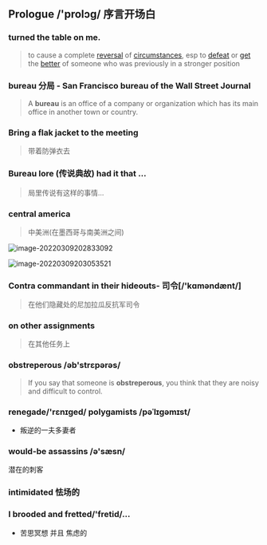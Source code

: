 ##  Prologue /'prolɔɡ/ 序言开场白

### turned the table on me.

> to cause a complete [reversal](https://www.collinsdictionary.com/zh/dictionary/english/reversal) of [circumstances](https://www.collinsdictionary.com/zh/dictionary/english/circumstance), esp to [defeat](https://www.collinsdictionary.com/zh/dictionary/english/defeat) or [get](https://www.collinsdictionary.com/zh/dictionary/english/get) the [better](https://www.collinsdictionary.com/zh/dictionary/english/better) of someone who was previously in a stronger position

### bureau 分局 - San Francisco bureau of the Wall Street Journal

> A **bureau** is an office of a company or organization which has its main office in another town or country.

### Bring a flak jacket to the meeting 

> 带着防弹衣去

### Bureau lore (传说典故) had it that …

> 局里传说有这样的事情… 

### central america

>  中美洲(在墨西哥与南美洲之间)

<img src="http://bucket-picbed.oss-cn-shanghai.aliyuncs.com/img/image-20220309202833092.png" alt="image-20220309202833092" style="zoom:100%;" />

![image-20220309203053521](http://bucket-picbed.oss-cn-shanghai.aliyuncs.com/img/image-20220309203053521.png)

### Contra commandant in their hideouts- 司令[/'kɑməndænt/]

> 在他们隐藏处的尼加拉瓜反抗军司令

### on other assignments

> 在其他任务上

### obstreperous /əb'strɛpərəs/

> If you say that someone is **obstreperous**, you think that they are noisy and difficult to control.



### renegade/'rɛnɪɡed/ polygamists  /pəˈlɪɡəmɪst/

- 叛逆的一夫多妻者

### would-be assassins /ə'sæsn/

潜在的刺客



### intimidated 怯场的



### I brooded and fretted/'fretid/…

- 苦思冥想 并且 焦虑的


